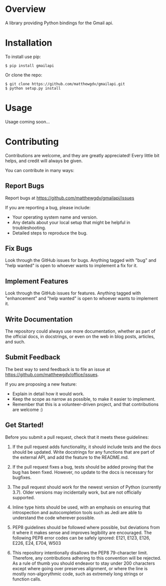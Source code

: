 Overview
====================

A library providing Python bindings for the Gmail api.

Installation
====================

To install use pip:

    $ pip install gmailapi


Or clone the repo:

    $ git clone https://github.com/matthewgdv/gmailapi.git
    $ python setup.py install


Usage
====================

Usage coming soon...

Contributing
====================

Contributions are welcome, and they are greatly appreciated! Every little bit helps, and credit will always be given.

You can contribute in many ways:

Report Bugs
--------------------

Report bugs at https://github.com/matthewgdv/gmailapi/issues

If you are reporting a bug, please include:

* Your operating system name and version.
* Any details about your local setup that might be helpful in troubleshooting.
* Detailed steps to reproduce the bug.

Fix Bugs
--------------------

Look through the GitHub issues for bugs. Anything tagged with "bug" and "help wanted" is open to whoever wants to implement a fix for it.

Implement Features
--------------------

Look through the GitHub issues for features. Anything tagged with "enhancement" and "help wanted" is open to whoever wants to implement it.

Write Documentation
--------------------

The repository could always use more documentation, whether as part of the official docs, in docstrings, or even on the web in blog posts, articles, and such.

Submit Feedback
--------------------

The best way to send feedback is to file an issue at https://github.com/matthewgdv/office/issues.

If you are proposing a new feature:

* Explain in detail how it would work.
* Keep the scope as narrow as possible, to make it easier to implement.
* Remember that this is a volunteer-driven project, and that contributions are welcome :)

Get Started!
--------------------

Before you submit a pull request, check that it meets these guidelines:

1.  If the pull request adds functionality, it should include tests and the docs should be updated. Write docstrings for any functions that are part of the external API, and add
    the feature to the README.md.

2.  If the pull request fixes a bug, tests should be added proving that the bug has been fixed. However, no update to the docs is necessary for bugfixes.

3.  The pull request should work for the newest version of Python (currently 3.7). Older versions may incidentally work, but are not officially supported.

4.  Inline type hints should be used, with an emphasis on ensuring that introspection and autocompletion tools such as Jedi are able to understand the code wherever possible.

5.  PEP8 guidelines should be followed where possible, but deviations from it where it makes sense and improves legibility are encouraged. The following PEP8 error codes can be
    safely ignored: E121, E123, E126, E226, E24, E704, W503

6.  This repository intentionally disallows the PEP8 79-character limit. Therefore, any contributions adhering to this convention will be rejected. As a rule of thumb you should
    endeavor to stay under 200 characters except where going over preserves alignment, or where the line is mostly non-algorythmic code, such as extremely long strings or function
    calls.
